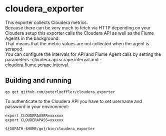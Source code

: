 # cloudera_exporter

This exporter collects Cloudera metrics.  
Because there can be very much to fetch via HTTP depending on your Cloudera setup this exporter calls the Cloudera API as well as the Flume Agents in the background.  
That means that the metric values are not collected when the agent is scraped.  
You can configure the intervals for API and Flume Agent calls by setting the parameters -cloudera.api.scrape.interval and -cloudera.flume.scrape.interval.

## Building and running

    go get github.com/peterloeffler/cloudera_exporter

To authenticate to the Cloudera API you have to set username and password in your environment:

    export CLOUDERAUSER=xxxxxx
    export CLOUDERAPASS=xxxxxx

    ${GOPATH-$HOME/go}/bin/cloudera_exporter
